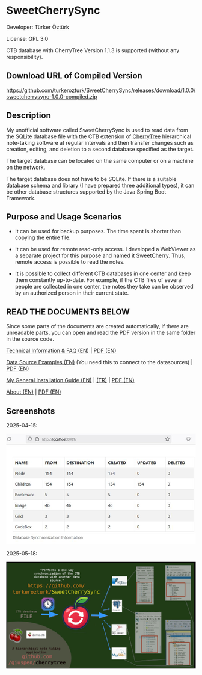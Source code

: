 # SweetCherrySync

Developer: Türker Öztürk

License: GPL 3.0

CTB database with CherryTree Version 1.1.3 is supported (without any responsibility).

## Download URL of Compiled Version

https://github.com/turkerozturk/SweetCherrySync/releases/download/1.0.0/sweetcherrysync-1.0.0-compiled.zip


## Description

My unofficial software called SweetCherrySync is used to read data from the SQLite database file with the CTB extension of [CherryTree](https://github.com/giuspen/cherrytree) hierarchical note-taking software at regular intervals and then transfer changes such as creation, editing, and deletion to a second database specified as the target.

The target database can be located on the same computer or on a machine on the network.

The target database does not have to be SQLite. If there is a suitable database schema and library (I have prepared three additional types), it can be other database structures supported by the Java Spring Boot Framework.

## Purpose and Usage Scenarios

* It can be used for backup purposes. The time spent is shorter than copying the entire file.

* It can be used for remote read-only access. I developed a WebViewer as a separate project for this purpose and named it [SweetCherry](https://github.com/turkerozturk/SweetCherry). Thus, remote access is possible to read the notes.

* It is possible to collect different CTB databases in one center and keep them constantly up-to-date. For example, if the CTB files of several people are collected in one center, the notes they take can be observed by an authorized person in their current state.

## READ THE DOCUMENTS BELOW

Since some parts of the documents are created automatically, if there are unreadable parts, you can open and read the PDF version in the same folder in the source code.

[Technical Information & FAQ (EN)](src/docs/asciidoc/en/technicalinformation.adoc) | [PDF (EN)](src/docs/asciidoc/en/technicalinformation.pdf)


[Data Source Examples (EN)](src/docs/asciidoc/en/datasourceexamples.adoc) (You need this to connect to the datasources) | [PDF (EN)](src/docs/asciidoc/en/datasourceexamples.pdf)

[My General Installation Guide (EN)](src/docs/asciidoc/en/installation/installation.adoc) | [(TR)](src/docs/asciidoc/tr/installation/installation.adoc) | [PDF (EN)](src/docs/asciidoc/en/installation/installation.pdf)

[About (EN)](src/docs/asciidoc/en/about.adoc) | [PDF (EN)](src/docs/asciidoc/en/about.pdf)



## Screenshots

2025-04-15:

![Screenshot](src/docs/screenshots/20250415.jpg)

2025-05-18:

![Screenshot](src/docs/screenshots/SweetCherrySyncCoverImage.jpg)